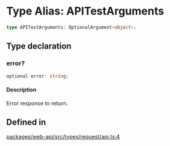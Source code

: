 # Type Alias: APITestArguments

```ts
type APITestArguments: OptionalArgument<object>;
```

## Type declaration

### error?

```ts
optional error: string;
```

#### Description

Error response to return.

## Defined in

[packages/web-api/src/types/request/api.ts:4](https://github.com/slackapi/node-slack-sdk/blob/7b348598b763c2b7545d1042b5f0429775cfa62c/packages/web-api/src/types/request/api.ts#L4)
